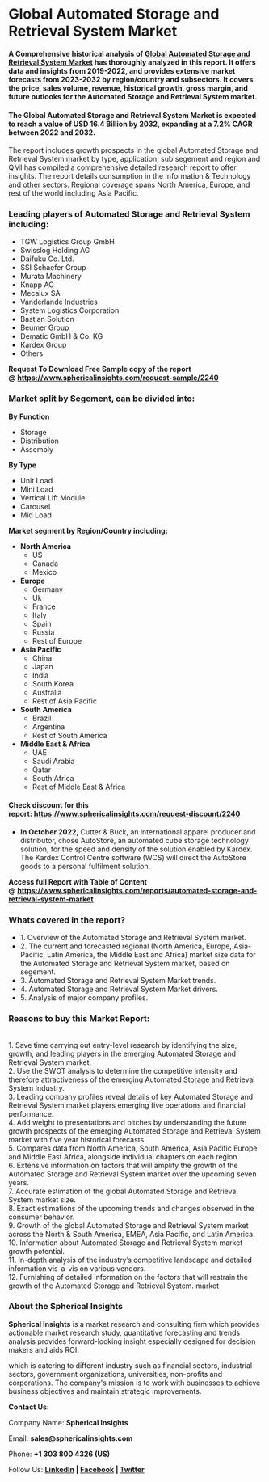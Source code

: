 <h1 class="news-post-title">Global Automated Storage and Retrieval System Market</h1>
<p><strong>A Comprehensive historical analysis of&nbsp;<a href="https://www.sphericalinsights.com/reports/automated-storage-and-retrieval-system-market" target="_blank" rel="noopener">Global Automated Storage and Retrieval System Market</a>&nbsp;has thoroughly analyzed in this report. It offers data and insights from 2019-2022, and provides extensive market forecasts from 2023-2032 by region/country and subsectors. It covers the price, sales volume, revenue, historical growth, gross margin, and future outlooks for the Automated Storage and Retrieval System market.</strong></p>
<h4><strong>The Global Automated Storage and Retrieval System Market is expected to reach a value of USD 16.4 Billion by 2032, expanding at a 7.2% CAGR between 2022 and 2032.</strong></h4>
<p>The report includes growth prospects in the global Automated Storage and Retrieval System market by type, application, sub segement and region and QMI has compiled a comprehensive detailed research report to offer insights. The report details consumption in the Information &amp; Technology and other sectors. Regional coverage spans North America, Europe, and rest of the world including Asia Pacific.</p>
<h3><strong>Leading players of Automated Storage and Retrieval System including:</strong></h3>
<ul>
<li>TGW Logistics Group GmbH&nbsp;</li>
<li>Swisslog Holding AG&nbsp;</li>
<li>Daifuku Co. Ltd.&nbsp;</li>
<li>SSI Schaefer Group&nbsp;</li>
<li>Murata Machinery&nbsp;</li>
<li>Knapp AG&nbsp;</li>
<li>Mecalux SA&nbsp;</li>
<li>Vanderlande Industries&nbsp;</li>
<li>System Logistics Corporation&nbsp;</li>
<li>Bastian Solution&nbsp;</li>
<li>Beumer Group&nbsp;</li>
<li>Dematic GmbH &amp; Co. KG&nbsp;</li>
<li>Kardex Group&nbsp;&nbsp;</li>
<li>Others</li>
</ul>
<p><strong>Request To Download Free Sample copy of the report @&nbsp;<a href="https://www.sphericalinsights.com/request-sample/2240">https://www.sphericalinsights.com/request-sample/2240</a></strong></p>
<h3><strong>Market split by Segement, can be divided into:</strong></h3>
<p><strong>By</strong>&nbsp;<strong>Function</strong></p>
<ul>
<li>Storage</li>
<li>Distribution</li>
<li>Assembly</li>
</ul>
<p><strong>By Type</strong></p>
<ul>
<li>Unit Load</li>
<li>Mini Load</li>
<li>Vertical Lift Module</li>
<li>Carousel</li>
<li>Mid Load</li>
</ul>
<p><strong>Market segment by Region/Country including:</strong></p>
<ul>
<li><strong>North America</strong>
<ul>
<li>US</li>
<li>Canada</li>
<li>Mexico</li>
</ul>
</li>
<li><strong>Europe</strong>
<ul>
<li>Germany</li>
<li>Uk</li>
<li>France</li>
<li>Italy</li>
<li>Spain</li>
<li>Russia</li>
<li>Rest of Europe</li>
</ul>
</li>
<li><strong>Asia Pacific</strong>
<ul>
<li>China</li>
<li>Japan</li>
<li>India</li>
<li>South Korea</li>
<li>Australia</li>
<li>Rest of Asia Pacific</li>
</ul>
</li>
<li><strong>South America</strong>
<ul>
<li>Brazil</li>
<li>Argentina</li>
<li>Rest of South America</li>
</ul>
</li>
<li><strong>Middle East &amp; Africa</strong>
<ul>
<li>UAE</li>
<li>Saudi Arabia</li>
<li>Qatar</li>
<li>South Africa</li>
<li>Rest of Middle East &amp; Africa</li>
</ul>
</li>
</ul>
<h4>Check discount for this report:&nbsp;<a href="https://www.sphericalinsights.com/request-discount/2240">https://www.sphericalinsights.com/request-discount/2240</a></h4>
<ul>
<li><strong>In October 2022,&nbsp;</strong>Cutter &amp; Buck, an international apparel producer and distributor, chose AutoStore, an automated cube storage technology solution, for the speed and density of the solution enabled by Kardex. The Kardex Control Centre software (WCS) will direct the AutoStore goods to a personal fulfilment solution.</li>
</ul>
<p><strong>Access full Report with Table of Content @&nbsp;<a href="https://www.sphericalinsights.com/reports/automated-storage-and-retrieval-system-market">https://www.sphericalinsights.com/reports/automated-storage-and-retrieval-system-market</a>&nbsp;</strong></p>
<h3><strong>Whats covered in the report?</strong></h3>
<ul>
<li>1. Overview of the Automated Storage and Retrieval System market.</li>
<li>2. The current and forecasted regional (North America, Europe, Asia-Pacific, Latin America, the Middle East and Africa) market size data for the Automated Storage and Retrieval System market, based on segement.</li>
<li>3. Automated Storage and Retrieval System Market trends.</li>
<li>4. Automated Storage and Retrieval System Market drivers.</li>
<li>5. Analysis of major company profiles.</li>
</ul>
<h3><strong>Reasons to buy this Market Report:</strong></h3>
<p><br />1. Save time carrying out entry-level research by identifying the size, growth, and leading players in the emerging Automated Storage and Retrieval System market.<br />2. Use the SWOT analysis to determine the competitive intensity and therefore attractiveness of the emerging Automated Storage and Retrieval System Industry.<br />3. Leading company profiles reveal details of key Automated Storage and Retrieval System market players emerging five operations and financial performance.<br />4. Add weight to presentations and pitches by understanding the future growth prospects of the emerging Automated Storage and Retrieval System market with five year historical forecasts.<br />5. Compares data from North America, South America, Asia Pacific Europe and Middle East Africa, alongside individual chapters on each region.<br />6. Extensive information on factors that will amplify the growth of the Automated Storage and Retrieval System market over the upcoming seven years.<br />7. Accurate estimation of the global Automated Storage and Retrieval System market size.<br />8. Exact estimations of the upcoming trends and changes observed in the consumer behavior.<br />9. Growth of the global Automated Storage and Retrieval System market across the North &amp; South America, EMEA, Asia Pacific, and Latin America.<br />10. Information about Automated Storage and Retrieval System market growth potential.<br />11. In-depth analysis of the industry&rsquo;s competitive landscape and detailed information vis-a-vis on various vendors.<br />12. Furnishing of detailed information on the factors that will restrain the growth of the Automated Storage and Retrieval System. market</p>
<h3><strong>About the Spherical Insights</strong></h3>
<p><strong>Spherical Insights</strong>&nbsp;is a market research and consulting firm which provides actionable market research study, quantitative forecasting and trends analysis provides forward-looking insight especially designed for decision makers and aids ROI.</p>
<p>which is catering to different industry such as financial sectors, industrial sectors, government organizations, universities, non-profits and corporations. The company's mission is to work with businesses to achieve business objectives and maintain strategic improvements.</p>
<p><strong>Contact Us:</strong></p>
<p>Company Name:&nbsp;<strong>Spherical Insights</strong></p>
<p>Email:&nbsp;<strong>sales@sphericalinsights.com</strong></p>
<p>Phone:&nbsp;<strong>+1 303 800 4326 (US)</strong></p>
<p>Follow Us:&nbsp;<strong><a href="https://www.linkedin.com/company/spherical-insight/"><u>LinkedIn</u></a>&nbsp;|&nbsp;<a href="https://www.facebook.com/sphericalinsights22"><u>Facebook</u></a>&nbsp;|&nbsp;<a href="https://twitter.com/SInsights_US"><u>Twitter</u></a></strong></p>
